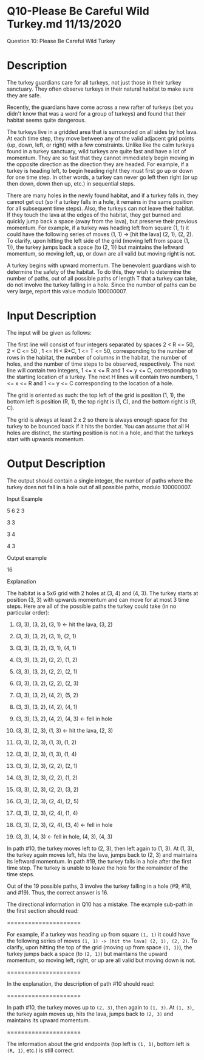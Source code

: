 # Q10-Please Be Careful Wild Turkey.md 11/13/2020

Question 10: Please Be Careful Wild Turkey

# Description

The turkey guardians care for all turkeys, not just those in their turkey sanctuary. They often observe turkeys in
their natural habitat to make sure they are safe.

Recently, the guardians have come across a new rafter of turkeys (bet you didn't know that was a word for a
group of turkeys) and found that their habitat seems quite dangerous.

The turkeys live in a gridded area that is surrounded on all sides by hot lava. At each time step, they move
between any of the valid adjacent grid points (up, down, left, or right) with a few constraints.
Unlike like the calm turkeys found in a turkey sanctuary, wild turkeys are quite fast and have a lot of
momentum. They are so fast that they cannot immediately begin moving in the opposite direction as the
direction they are headed. For example, if a turkey is heading left, to begin heading right they must first go up
or down for one time step. In other words, a turkey can never go left then right (or up then down, down then
up, etc.) in sequential steps.

There are many holes in the newly found habitat, and if a turkey falls in, they cannot get out (so if a turkey
falls in a hole, it remains in the same position for all subsequent time steps). Also, the turkeys can not leave
their habitat. If they touch the lava at the edges of the habitat, they get burned and quickly jump back a space
(away from the lava), but preserve their previous momentum. For example, if a turkey was heading left from
square (1, 1) it could have the following series of moves (1, 1) -> [hit the lava] (2, 1), (2, 2).
To clarify, upon hitting the left side of the grid (moving left from space (1, 1)), the turkey jumps back a
space (to (2, 1)) but maintains the leftward momentum, so moving left, up, or down are all valid but moving
right is not.

A turkey begins with upward momentum.
The benevolent guardians wish to determine the safety of the habitat. To do this, they wish to determine the
number of paths, out of all possible paths of length T that a turkey can take, do not involve the turkey falling
in a hole. Since the number of paths can be very large, report this value modulo 100000007.

# Input Description

The input will be given as follows:

The first line will consist of four integers separated by spaces 2 < R <= 50, 2 < C <= 50 , 1 <= H <
R*C, 1 <= T <= 50, corresponding to the number of rows in the habitat, the number of columns in the
habitat, the number of holes, and the number of time steps to be observed, respectively. The next line will
contain two integers, 1 <= x <= R and 1 <= y <= C, corresponding to the starting location of a turkey. The
next H lines will contain two numbers, 1 <= x <= R and 1 <= y <= C corresponding to the location of a
hole.

The grid is oriented as such: the top left of the grid is position (1, 1), the bottom left is position (R, 1), the
top right is (1, C), and the bottom right is (R, C).

The grid is always at least 2 x 2 so there is always enough space for the turkey to be bounced back if it hits
the border. You can assume that all H holes are distinct, the starting position is not in a hole, and that the
turkeys start with upwards momentum.

# Output Description

The output should contain a single integer, the number of paths where the turkey does not fall in a hole out
of all possible paths, modulo 100000007.

Input Example

5 6 2 3

3 3

3 4

4 3

Output example

16

Explanation

The habitat is a 5x6 grid with 2 holes at (3, 4) and (4, 3). The turkey starts at position (3, 3) with
upwards momentum and can move for at most 3 time steps. Here are all of the possible paths the turkey
could take (in no particular order):

1. (3, 3), (3, 2), (3, 1) <- hit the lava, (3, 2)

2. (3, 3), (3, 2), (3, 1), (2, 1)

3. (3, 3), (3, 2), (3, 1), (4, 1)

4. (3, 3), (3, 2), (2, 2), (1, 2)

5. (3, 3), (3, 2), (2, 2), (2, 1)

6. (3, 3), (3, 2), (2, 2), (2, 3)

7. (3, 3), (3, 2), (4, 2), (5, 2)

8. (3, 3), (3, 2), (4, 2), (4, 1)

9. (3, 3), (3, 2), (4, 2), (4, 3) <- fell in hole

10. (3, 3), (2, 3), (1, 3) <- hit the lava, (2, 3)

11. (3, 3), (2, 3), (1, 3), (1, 2)

12. (3, 3), (2, 3), (1, 3), (1, 4)

13. (3, 3), (2, 3), (2, 2), (2, 1)

14. (3, 3), (2, 3), (2, 2), (1, 2)

15. (3, 3), (2, 3), (2, 2), (3, 2)

16. (3, 3), (2, 3), (2, 4), (2, 5)

17. (3, 3), (2, 3), (2, 4), (1, 4)

18. (3, 3), (2, 3), (2, 4), (3, 4) <- fell in hole

19. (3, 3), (4, 3) <- fell in hole, (4, 3), (4, 3)

In path #10, the turkey moves left to (2, 3), then left again to (1, 3). At (1, 3), the turkey again moves
left, hits the lava, jumps back to (2, 3) and maintains its leftward momentum. In path #19, the turkey falls in
a hole after the first time step. The turkey is unable to leave the hole for the remainder of the time steps.

Out of the 19 possible paths, 3 involve the turkey falling in a hole (#9, #18, and #19). Thus, the correct answer
is 16.


The directional information in Q10 has a mistake. The example sub-path in the
first section should read:

=====================

For example, if a turkey was heading up from square `(1, 1)` it could have the
following series of moves `(1, 1) -> [hit the lava] (2, 1), (2, 2)`. To clarify,
upon hitting the top of the grid (moving up from space `(1, 1)`), the turkey
jumps back a space (to `(2, 1)`) but maintains the upward momentum, so moving
left, right, or up are all valid but moving down is not.

=====================

In the explanation, the description of path #10 should read:

=====================

In path #10, the turkey moves up to `(2, 3)`, then again to `(1, 3)`. At `(1,
3)`, the turkey again moves up, hits the lava, jumps back to `(2, 3)` and
maintains its upward momentum.

=====================

The information about the grid endpoints (top left is `(1, 1)`, bottom left is
`(R, 1)`, etc.) is still correct.
